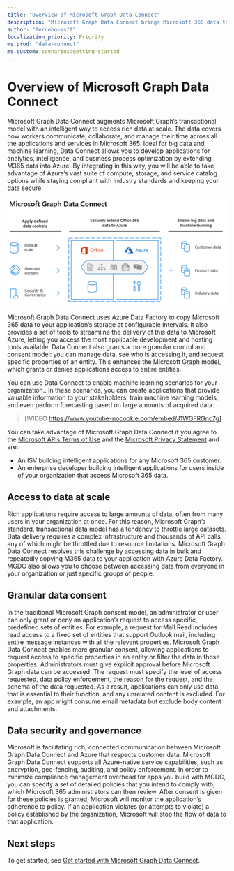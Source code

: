 ```yaml
---
title: "Overview of Microsoft Graph Data Connect"
description: "Microsoft Graph Data Connect brings Microsoft 365 data to Microsoft Azure, which gives you access to the best development and hosting tools to work with this data."
author: "fercobo-msft"
localization_priority: Priority
ms.prod: "data-connect"
ms.custom: scenarios:getting-started
---
```


# Overview of Microsoft Graph Data Connect

Microsoft Graph Data Connect augments Microsoft Graph’s transactional model with an intelligent way to access rich data at scale. The data covers how workers communicate, collaborate, and manage their time across all the applications and services in Microsoft 365. Ideal for big data and machine learning, Data Connect allows you to develop applications for analytics, intelligence, and business process optimization by extending M365 data into Azure. By integrating in this way, you will be able to take advantage of Azure’s vast suite of compute, storage, and service catalog options while staying compliant with industry standards and keeping your data secure.

![Microsoft-Graph-Data-Connect-Capabilities](images/mgdc-capabilities.png)

Microsoft Graph Data Connect uses Azure Data Factory to copy Microsoft 365 data to your application’s storage at configurable intervals. It also provides a set of tools to streamline the delivery of this data to Microsoft Azure, letting you access the most applicable development and hosting tools available. Data Connect also grants a more granular control and consent model: you can manage data, see who is accessing it, and request specific properties of an entity. This enhances the Microsoft Graph model, which grants or denies applications access to entire entities.

You can use Data Connect to enable machine learning scenarios for your organization.. In these scenarios, you can create applications that provide valuable information to your stakeholders, train machine learning models, and even perform forecasting based on large amounts of acquired data.

> [!VIDEO https://www.youtube-nocookie.com/embed/J1WGFRGnc7g]

You can take advantage of Microsoft Graph Data Connect if you agree to the [Microsoft APIs Terms of Use](/legal/microsoft-apis/terms-of-use?context=/graph/context) and the [Microsoft Privacy Statement](https://go.microsoft.com/fwlink/p/?LinkId=123161) and are:

- An ISV building intelligent applications for any Microsoft 365 customer.
- An enterprise developer building intelligent applications for users inside of your organization that access Microsoft 365 data.

## Access to data at scale

Rich applications require access to large amounts of data, often from many users in your organization at once. For this reason, Microsoft Graph’s standard, transactional data model has a tendency to throttle large datasets. Data delivery requires a complex infrastructure and thousands of API calls, any of which might be throttled due to resource limitations. Microsoft Graph Data Connect resolves this challenge by accessing data in bulk and repeatedly copying M365 data to your application with Azure Data Factory. MGDC also allows you to choose between accessing data from everyone in your organization or just specific groups of people.

## Granular data consent

In the traditional Microsoft Graph consent model, an administrator or user can only grant or deny an application’s request to access specific, predefined sets of entities. For example, a request for Mail.Read includes read access to a fixed set of entities that support Outlook mail, including entire [message](/graph/api/resources/message?view=graph-rest-1.0) instances with all the relevant properties. Microsoft Graph Data Connect enables more granular consent, allowing applications to request access to specific properties in an entity or filter the data in those properties. Administrators must give explicit approval before Microsoft Graph data can be accessed. The request must specify the level of access requested, data policy enforcement, the reason for the request, and the schema of the data requested. As a result, applications can only use data that is essential to their function, and any unrelated content is excluded. For example, an app might consume email metadata but exclude body content and attachments.

## Data security and governance

Microsoft is facilitating rich, connected communication between Microsoft Graph Data Connect and Azure that respects customer data. Microsoft Graph Data Connect supports all Azure-native service capabilities, such as encryption, geo-fencing, auditing, and policy enforcement. In order to minimize compliance management overhead for apps you build with MGDC, you can specify a set of detailed policies that you intend to comply with, which Microsoft 365 administrators can then review. After consent is given for these policies is granted, Microsoft will monitor the application’s adherence to policy. If an application violates (or attempts to violate) a policy established by the organization, Microsoft will stop the flow of data to that application.

## Next steps

To get started, see [Get started with Microsoft Graph Data Connect](data-connect-get-started.md).
